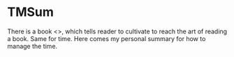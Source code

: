 # TMSum

There is a book <<How to read a book>>, which tells reader to cultivate to reach the art of reading a book. Same for time. 
Here comes my personal summary for how to manage the time. 
